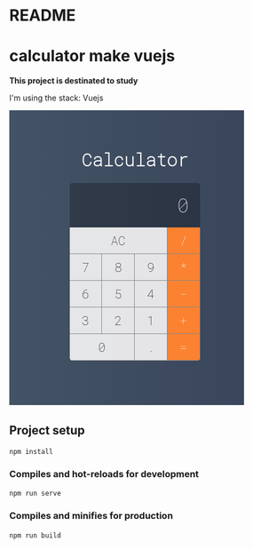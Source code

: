 # README

# calculator make vuejs

**This project is destinated to study**

I'm using the stack: Vuejs

![Calc](./Calc.png)

## Project setup

```
npm install
```

### Compiles and hot-reloads for development

```
npm run serve
```

### Compiles and minifies for production

```
npm run build
```
